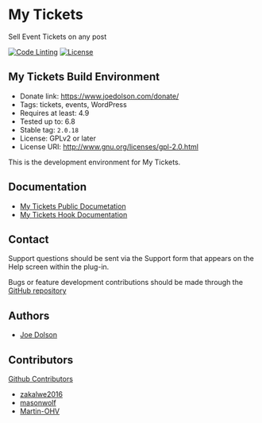 # My Tickets

Sell Event Tickets on any post

[![Code Linting](https://github.com/joedolson/my-tickets/actions/workflows/main.yml/badge.svg)](https://github.com/joedolson/my-tickets/actions/workflows/main.yml) [![License](https://img.shields.io/badge/license-GPL--2.0%2B-green.svg)](https://www.gnu.org/license/gpl-2.0.html)

## My Tickets Build Environment

* Donate link: https://www.joedolson.com/donate/
* Tags: tickets, events, WordPress
* Requires at least: 4.9
* Tested up to: 6.8
* Stable tag: `2.0.18`
* License: GPLv2 or later
* License URI: http://www.gnu.org/licenses/gpl-2.0.html

This is the development environment for My Tickets.

## Documentation

* [My Tickets Public Documetation](https://docs.joedolson.com/my-tickets/)
* [My Tickets Hook Documentation](https://joedolson.github.io/my-tickets/)

## Contact

Support questions should be sent via the Support form that appears on the Help screen within the plug-in.

Bugs or feature development contributions should be made through the [GitHub repository](https://github.com/joedolson/my-tickets/issues)

## Authors

* [Joe Dolson](https://www.joedolson.com)

## Contributors

[Github Contributors](https://github.com/joedolson/my-tickets/graphs/contributors)

* [zakalwe2016](https://github.com/zakalwe2016)
* [masonwolf](https://github.com/masonwolf)
* [Martin-OHV](https://github.com/Martin-OHV)